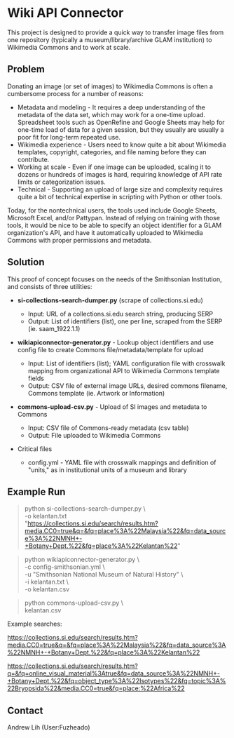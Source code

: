 # Wiki API Connector

This project is designed to provide a quick way to transfer image files from one repository (typically a museum/library/archive GLAM institution) to Wikimedia Commons and to work at scale.

## Problem
Donating an image (or set of images) to Wikimedia Commons is often a cumbersome process for a number of reasons:
* Metadata and modeling - It requires a deep understanding of the metadata of the data set, which may work for a one-time upload. Spreadsheet tools such as OpenRefine and Google Sheets may help for one-time load of data for a given session, but they usually are usually a poor fit for long-term repeated use. 
* Wikimedia experience - Users need to know quite a bit about Wikimedia templates, copyright, categories, and file naming before they can contribute.
* Working at scale - Even if one image can be uploaded, scaling it to dozens or hundreds of images is hard, requiring knowledge of API rate limits or categorization issues.
* Technical - Supporting an upload of large size and complexity requires quite a bit of technical expertise in scripting with Python or other tools.

Today, for the nontechnical users, the tools used include Google Sheets, Microsoft Excel, and/or Pattypan. Instead of relying on training with those tools, it would be nice to be able to specify an object identifier for a GLAM organization's API, and have it automatically uploaded to Wikimedia Commons with proper permissions and metadata.

## Solution

This proof of concept focuses on the needs of the Smithsonian Institution, and consists of three utilities:

* __si-collections-search-dumper.py__ (scrape of collections.si.edu)
    * Input: URL of a collections.si.edu search string, producing SERP
    * Output: List of identifiers (list), one per line, scraped from the SERP (ie. saam_1922.1.1)

* __wikiapiconnector-generator.py__ - Lookup object identifiers and use config file to create Commons file/metadata/template for upload
    * Input: List of identifiers (list); YAML configuration file with crosswalk mapping from organizational API to Wikimedia Commons template fields
    * Output: CSV file of external image URLs, desired commons filename, Commons template (ie. Artwork or Information)

* __commons-upload-csv.py__ - Upload of SI images and metadata to Commons
    * Input: CSV file of Commons-ready metadata (csv table)
    * Output: File uploaded to Wikimedia Commons

* Critical files
    * config.yml - YAML file with crosswalk mappings and definition of "units," as in institutional units of a museum and library
## Example Run

> python si-collections-search-dumper.py \\\
>     -o kelantan.txt \
>     "https://collections.si.edu/search/results.htm?media.CC0=true&q=&fq=place%3A%22Malaysia%22&fq=data_source%3A%22NMNH+-+Botany+Dept.%22&fq=place%3A%22Kelantan%22"

> python wikiapiconnector-generator.py \\\
>    -c config-smithsonian.yml \\\
>    -u "Smithsonian National Museum of Natural History" \\\
>    -i kelantan.txt \\\
>    -o kelantan.csv

> python commons-upload-csv.py \\\
>     kelantan.csv 


Example searches:

https://collections.si.edu/search/results.htm?media.CC0=true&q=&fq=place%3A%22Malaysia%22&fq=data_source%3A%22NMNH+-+Botany+Dept.%22&fq=place%3A%22Kelantan%22

https://collections.si.edu/search/results.htm?q=&fq=online_visual_material%3Atrue&fq=data_source%3A%22NMNH+-+Botany+Dept.%22&fq=object_type%3A%22Isotypes%22&fq=topic%3A%22Bryopsida%22&media.CC0=true&fq=place:%22Africa%22

## Contact
Andrew Lih (User:Fuzheado)

